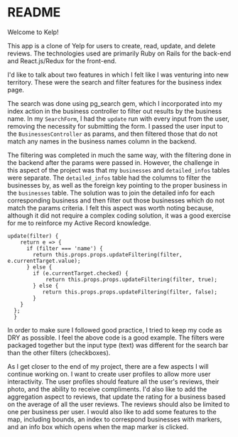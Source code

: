 # README
Welcome to Kelp!

This app is a clone of Yelp for users to create, read, update, and delete reviews. 
The technologies used are primarily Ruby on Rails for the back-end and React.js/Redux for the front-end.

I'd like to talk about two features in which I felt like I was venturing into new territory. These were the search and filter features for the business index page. 

The search was done using pg_search gem, which I incorporated into my index action in the business controller to filter out results by the business name. In my ```SearchForm```, I had the ```update``` run with every input from the user, removing the necessity for submitting the form. I passed the user input to the ```BusinessesController``` as params, and then filtered those that do not match any names in the business names column in the backend. 

The filtering was completed in much the same way, with the filtering done in the backend after the params were passed in. However, the challenge in this aspect of the project was that my ```businesses``` and ```detailed_infos``` tables were separate. The ```detailed_infos``` table had the columns to filter the businesses by, as well as the foreign key pointing to the proper business in the ```businesses``` table. The solution was to join the detailed info for each corresponding business and then filter out those businesses which do not match the params criteria. I felt this aspect was worth noting because, although it did not require a complex coding solution, it was a good exercise for me to reinforce my Active Record knowledge.

``` 
update(filter) {
    return e => {
      if (filter === 'name') {
        return this.props.props.updateFiltering(filter, e.currentTarget.value);
      } else {
        if (e.currentTarget.checked) {
            return this.props.props.updateFiltering(filter, true);
        } else {
           return this.props.props.updateFiltering(filter, false);
        }
    }
  };
  }
  ```
  In order to make sure I followed good practice, I tried to keep my code as DRY as possible. I feel the above code is a good example. The filters were packaged together but the input type (text) was different for the search bar than the other filters (checkboxes). 
  
 As I get closer to the end of my project, there are a few aspects I will continue working on. I want to create user profiles to allow more user interactivity. The user profiles should feature all the user's reviews, their photo, and the ability to receive compliments. I'd also like to add the aggregation aspect to reviews, that update the rating for a business based on the average of all the user reviews. The reviews should also be limited to one per business per user. I would also like to add some features to the map, including bounds, an index to correspond businesses with markers, and an info box which opens when the map marker is clicked.
 
